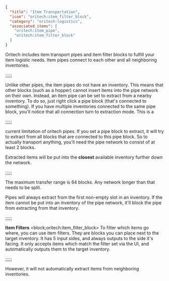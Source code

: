 ```json
{
  "title": "Item Transportation",
  "icon": "oritech:item_filter_block",
  "category": "oritech:logistics",
  "associated_items": [
    "oritech:item_pipe",
    "oritech:item_filter_block"
  ]
}
```

Oritech includes item transport pipes and item filter blocks to fulfill your item logistic needs. Item pipes connect to each other and all
neighboring inventories.

;;;;;

Unlike other pipes, the item pipes do not have an inventory. This means that other blocks (such as a hopper)
cannot insert items into the pipe network on their own. 
Instead, an item pipe can be set to extract from a nearby inventory. To do so,
just right click a pipe block (that's connected to something).
If you have multiple inventories connected to the same pipe block,
you'll notice that all connection turn to extraction mode. This is a

;;;;;

current limitation of oritech pipes. If you set a pipe block to extract, it will try to extract
from all blocks that are connected to this pipe block. So to actually transport anything, you'll need the pipe network to consist of at least 2 blocks.

Extracted items will be put into the **closest** available inventory further down the network.

;;;;;

The maximum transfer range is 64 blocks. Any network longer than that needs to be split.


Pipes will always extract from the first non-empty slot in an inventory. If the item cannot be put into an inventory of the pipe network, it'll block the
pipe from extracting from that inventory.

;;;;;

**Item Filters**
<block;oritech:item_filter_block>
To filter which items go where, you can use item filters. They are blocks you can place next to the target inventory. It has 5 input sides, 
and always outputs to the side it's facing.
It only accepts items which match the filter set via the UI, and automatically outputs them to the target inventory.

;;;;;

However, it will not automatically extract items from neighboring inventories.
